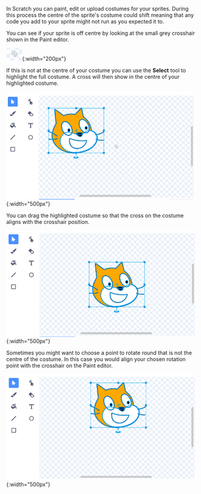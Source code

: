 In Scratch you can paint, edit or upload costumes for your sprites. During this process the centre of the sprite's costume could shift meaning that any code you add to your sprite might not run as you expected it to. 

You can see if your sprite is off centre by looking at the small grey crosshair shown in the Paint editor. 

![crosshair](images/crosshair.png){:width="200px"}

If this is not at the centre of your costume you can use the **Select** tool to highlight the full costume. A cross will then show in the centre of your highlighted costume. 

![Off centre crosshair](images/off-centre-crosshair.png){:width="500px"}

You can drag the highlighted costume so that the cross on the costume aligns with the crosshair position.

![Centre crosshair](images/centre-crosshair.png){:width="500px"}

Sometimes you might want to choose a point to rotate round that is not the centre of the costume. In this case you would align your chosen rotation point with the crosshair on the Paint editor.

![Rotation point](images/rotation-point.png){:width="500px"}
